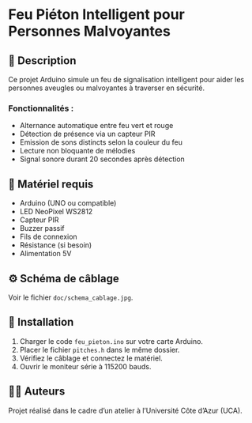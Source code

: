 # Feu Piéton Intelligent pour Personnes Malvoyantes

## 🔎 Description
Ce projet Arduino simule un feu de signalisation intelligent pour aider les personnes aveugles ou malvoyantes à traverser en sécurité.

### Fonctionnalités :
- Alternance automatique entre feu vert et rouge
- Détection de présence via un capteur PIR
- Emission de sons distincts selon la couleur du feu
- Lecture non bloquante de mélodies
- Signal sonore durant 20 secondes après détection

## 🧰 Matériel requis
- Arduino (UNO ou compatible)
- LED NeoPixel WS2812
- Capteur PIR
- Buzzer passif
- Fils de connexion
- Résistance (si besoin)
- Alimentation 5V

## ⚙️ Schéma de câblage
Voir le fichier `doc/schema_cablage.jpg`.

## 🚀 Installation
1. Charger le code `feu_pieton.ino` sur votre carte Arduino.
2. Placer le fichier `pitches.h` dans le même dossier.
3. Vérifiez le câblage et connectez le matériel.
4. Ouvrir le moniteur série à 115200 bauds.

## 👨‍💻 Auteurs
Projet réalisé dans le cadre d’un atelier à l’Université Côte d’Azur (UCA).
